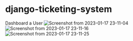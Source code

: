 # django-ticketing-system
Dashboard a User
![Screenshot from 2023-01-17 23-11-04](https://user-images.githubusercontent.com/83509793/212973653-b3d39e9a-31db-493e-aa72-e4ae80cc9e66.png)
![Screenshot from 2023-01-17 23-11-16](https://user-images.githubusercontent.com/83509793/212973974-e8a3fbf4-d1a9-4a4e-bb93-31d3d9c54d92.png)
![Screenshot from 2023-01-17 23-11-25](https://user-images.githubusercontent.com/83509793/212973999-02fefd0b-8b98-4ccc-a87a-8d7695fee1ed.png)
